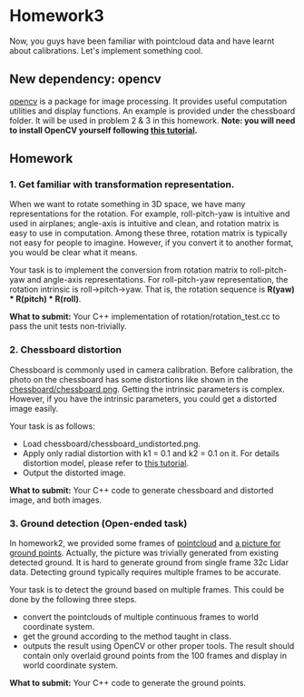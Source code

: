 # Homework3

Now, you guys have been familiar with pointcloud data and have learnt about calibrations. Let's implement something cool.

## New dependency: opencv

[opencv](https://opencv.org/) is a package for image processing. It provides useful computation utilities and display functions. An example is provided under the chessboard folder. It will be used in problem 2 & 3 in this homework. **Note: you will need to install OpenCV yourself following [this tutorial](https://docs.opencv.org/trunk/d7/d9f/tutorial_linux_install.html).**

## Homework

### 1. Get familiar with transformation representation.
When we want to rotate something in 3D space, we have many representations for the rotation. For example, roll-pitch-yaw is intuitive and used in airplanes; angle-axis is intuitive and clean, and rotation matrix is easy to use in computation. Among these three, rotation matrix is typically not easy for people to imagine. However, if you convert it to another format, you would be clear what it means.

Your task is to implement the conversion from rotation matrix to roll-pitch-yaw and angle-axis representations. For roll-pitch-yaw representation, the rotation intrinsic is roll->pitch->yaw. That is, the rotation sequence is **R(yaw) * R(pitch) * R(roll)**.

**What to submit:** Your C++ implementation of rotation/rotation_test.cc to pass the unit tests non-trivially.

### 2. Chessboard distortion

Chessboard is commonly used in camera calibration. Before calibration, the photo on the chessboard has some distortions like shown in the [chessboard/chessboard.png](https://github.com/ponyai/PublicCourseInternalReview/blob/master/homework3/chessboard/chessboard.png). Getting the intrinsic parameters is complex. However, if you have the intrinsic parameters, you could get a distorted image easily.

Your task is as follows:
- Load chessboard/chessboard_undistorted.png.
- Apply only radial distortion with k1 = 0.1 and k2 = 0.1 on it. For details distortion model, please refer to [this tutorial](https://docs.opencv.org/2.4/modules/calib3d/doc/camera_calibration_and_3d_reconstruction.html).
- Output the distorted image.

**What to submit:** Your C++ code to generate chessboard and distorted image, and both images.

### 3. Ground detection (**Open-ended task**)
In homework2, we provided some frames of [pointcloud](https://github.com/ponyai/PublicCourseInternalReview/blob/master/homework2/sample_data.tar.gz) and [a picture for ground points](https://github.com/ponyai/PublicCourseInternalReview/blob/master/homework2/ground_only.png).
Actually, the picture was trivially generated from existing detected ground.
It is hard to generate ground from single frame 32c Lidar data.
Detecting ground typically requires multiple frames to be accurate.

Your task is to detect the ground based on multiple frames.
This could be done by the following three steps.
- convert the pointclouds of multiple continuous frames to world coordinate system.
- get the ground according to the method taught in class.
- outputs the result using OpenCV or other proper tools. The result should contain only overlaid ground points from the 100 frames and display in world coordinate system.

**What to submit:** Your C++ code to generate the ground points.